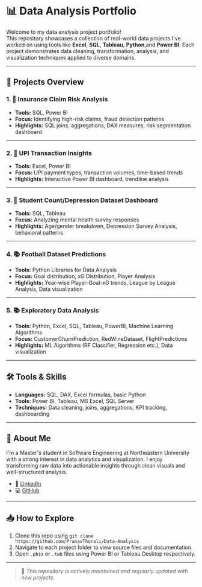 # 📊 Data Analysis Portfolio

Welcome to my data analysis project portfolio!  
This repository showcases a collection of real-world data projects I've worked on using tools like **Excel**, **SQL**, **Tableau**, **Python**,and **Power BI**. Each project demonstrates data cleaning, transformation, analysis, and visualization techniques applied to diverse domains.

---

## 📁 Projects Overview

### 1. 💼 Insurance Claim Risk Analysis
- **Tools:** SQL, Power BI  
- **Focus:** Identifying high-risk claims, fraud detection patterns  
- **Highlights:** SQL joins, aggregations, DAX measures, risk segmentation dashboard  

---

### 2. 📱 UPI Transaction Insights
- **Tools:** Excel, Power BI  
- **Focus:** UPI payment types, transaction volumes, time-based trends  
- **Highlights:** Interactive Power BI dashboard, trendline analysis  

---

### 3. 🧠 Student Count/Depression Dataset Dashboard
- **Tools:** SQL, Tableau  
- **Focus:** Analyzing mental health survey responses  
- **Highlights:** Age/gender breakdown, Depression Survey Analysis, behavioral patterns  

---

### 4. 📚 Football Dataset Predictions
- **Tools:** Python Libraries for Data Analysis 
- **Focus:** Goal distribution, xG Distribution, Player Analysis  
- **Highlights:** Year-wise Player-Goal-xG trends, League by League Analysis, Data visualization  

---

### 5. 📚 Exploratory Data Analysis
- **Tools:** Python, Excel, SQL, Tableau, PowerBI, Machine Learning Algorithms 
- **Focus:** CustomerChurnPrediction, RedWineDataset, FlightPredictions  
- **Highlights:** ML Algorithms (RF Classifier, Regression etc.), Data visualization 

---

## 🛠 Tools & Skills
- **Languages:** SQL, DAX, Excel formulas, basic Python
- **Tools:** Power BI, Tableau, MS Excel, SQL Server
- **Techniques:** Data cleaning, joins, aggregations, KPI tracking, dashboarding

---

## 📌 About Me
I'm a Master's student in Software Engineering at Northeastern University with a strong interest in data analytics and visualization. I enjoy transforming raw data into actionable insights through clean visuals and well-structured analysis.

- 🔗 [LinkedIn](https://www.linkedin.com/in/pranav-thorali-568785222/)
- 💻 [GitHub](https://github.com/pranavthorali)

---

## 📥 How to Explore
1. Clone this repo using `git clone https://github.com/PranavThorali/Data-Analysis`
2. Navigate to each project folder to view source files and documentation.
3. Open `.pbix` or `.twb` files using Power BI or Tableau Desktop respectively.

---

> 📢 *This repository is actively maintained and regularly updated with new projects.*
